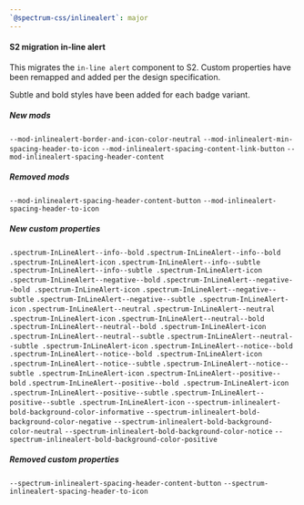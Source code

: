 ```yaml
---
`@spectrum-css/inlinealert`: major
---
```


#### S2 migration in-line alert

This migrates the `in-line alert` component to S2. Custom properties have been remapped and added per the design specification.

Subtle and bold styles have been added for each badge variant.

##### New mods

`--mod-inlinealert-border-and-icon-color-neutral`
`--mod-inlinealert-min-spacing-header-to-icon`
`--mod-inlinealert-spacing-content-link-button`
`--mod-inlinealert-spacing-header-content`

##### Removed mods

`--mod-inlinealert-spacing-header-content-button`
`--mod-inlinealert-spacing-header-to-icon`

##### New custom properties

`.spectrum-InLineAlert--info--bold`
`.spectrum-InLineAlert--info--bold .spectrum-InLineAlert-icon`
`.spectrum-InLineAlert--info--subtle`
`.spectrum-InLineAlert--info--subtle .spectrum-InLineAlert-icon`
`.spectrum-InLineAlert--negative--bold`
`.spectrum-InLineAlert--negative--bold .spectrum-InLineAlert-icon`
`.spectrum-InLineAlert--negative--subtle`
`.spectrum-InLineAlert--negative--subtle .spectrum-InLineAlert-icon`
`.spectrum-InLineAlert--neutral`
`.spectrum-InLineAlert--neutral .spectrum-InLineAlert-icon`
`.spectrum-InLineAlert--neutral--bold`
`.spectrum-InLineAlert--neutral--bold .spectrum-InLineAlert-icon`
`.spectrum-InLineAlert--neutral--subtle`
`.spectrum-InLineAlert--neutral--subtle .spectrum-InLineAlert-icon`
`.spectrum-InLineAlert--notice--bold`
`.spectrum-InLineAlert--notice--bold .spectrum-InLineAlert-icon`
`.spectrum-InLineAlert--notice--subtle`
`.spectrum-InLineAlert--notice--subtle .spectrum-InLineAlert-icon`
`.spectrum-InLineAlert--positive--bold`
`.spectrum-InLineAlert--positive--bold .spectrum-InLineAlert-icon`
`.spectrum-InLineAlert--positive--subtle`
`.spectrum-InLineAlert--positive--subtle .spectrum-InLineAlert-icon`
`--spectrum-inlinealert-bold-background-color-informative`
`--spectrum-inlinealert-bold-background-color-negative`
`--spectrum-inlinealert-bold-background-color-neutral`
`--spectrum-inlinealert-bold-background-color-notice`
`--spectrum-inlinealert-bold-background-color-positive`

##### Removed custom properties

`--spectrum-inlinealert-spacing-header-content-button`
`--spectrum-inlinealert-spacing-header-to-icon`
